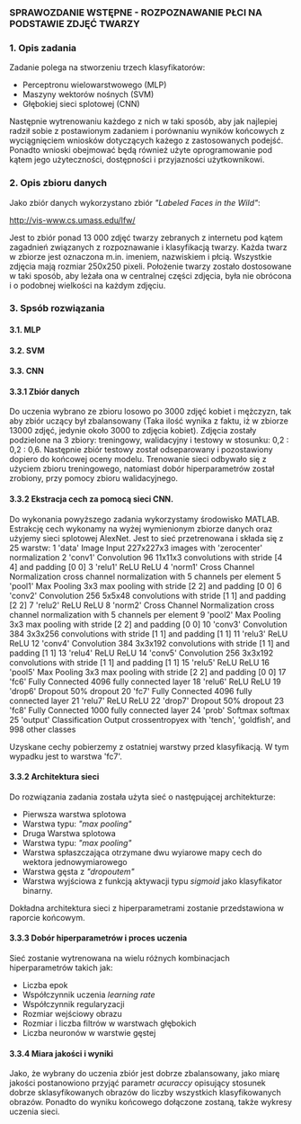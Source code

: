 ### SPRAWOZDANIE WSTĘPNE - ROZPOZNAWANIE PŁCI NA PODSTAWIE ZDJĘĆ TWARZY

### 1. Opis zadania

Zadanie polega na stworzeniu trzech klasyfikatorów:
- Perceptronu wielowarstwowego (MLP)
- Maszyny wektorów nośnych (SVM)
- Głębokiej sieci splotowej (CNN)

Następnie wytrenowaniu każdego z nich w taki sposób, aby jak najlepiej radził sobie
z postawionym zadaniem i porównaniu wyników końcowych z wyciągnięciem wniosków dotyczących każego z 
zastosowanych podejść. Ponadto wnioski obejmować będą również użyte oprogramowanie pod kątem jego użyteczności,
dostępności i przyjazności użytkownikowi.

### 2. Opis zbioru danych

Jako zbiór danych wykorzystano zbiór *"Labeled Faces in the Wild"*:

http://vis-www.cs.umass.edu/lfw/

Jest to zbiór ponad 13 000 zdjęć twarzy zebranych z internetu pod kątem zagadnień związanych z rozpoznawanie i
klasyfikacją twarzy. Każda twarz w zbiorze jest oznaczona m.in. imeniem, nazwiskiem i płcią. Wszystkie zdjęcia mają
rozmiar 250x250 pixeli. Położenie twarzy zostało dostosowane w taki sposób, aby leżała ona w centralnej części zdjęcia,
była nie obrócona i o podobnej wielkości na każdym zdjęciu.

### 3. Spsób rozwiązania  
####  3.1. MLP    
####  3.2. SVM  
####  3.3. CNN  
####  3.3.1 Zbiór danych 
Do uczenia wybrano ze zbioru losowo po 3000 zdjęć kobiet i mężczyzn, tak aby zbiór uczący był zbalansowany
(Taka ilość wynika z faktu, iż w zbiorze 13000 zdjęć, jedynie około 3000 to zdjęcia kobiet).
Zdjęcia zostały podzielone na 3 zbiory: treningowy, walidacyjny i testowy w stosunku: 0,2 : 0,2 : 0,6. 
Następnie zbiór testowy został odseparowany i pozostawiony dopiero do końcowej oceny modelu.
Trenowanie sieci odbywało się z użyciem zbioru treningowego, natomiast dobór hiperparametrów został zrobiony, przy pomocy
zbioru walidacyjnego. 
####  3.3.2 Ekstracja cech za pomocą sieci CNN.
Do wykonania powyższego zadania wykorzystamy środowisko MATLAB. 
Estrakcję cech wykonamy na wyżej wymienionym zbiorze danych oraz użyjemy sieci splotowej AlexNet. Jest to sieć przetrenowana i składa się z 25 warstw:
	 1   'data'     Image Input                   227x227x3 images with 'zerocenter' normalization
     2   'conv1'    Convolution                   96 11x11x3 convolutions with stride [4  4] and padding [0  0]
     3   'relu1'    ReLU                          ReLU
     4   'norm1'    Cross Channel Normalization   cross channel normalization with 5 channels per element
     5   'pool1'    Max Pooling                   3x3 max pooling with stride [2  2] and padding [0  0]
     6   'conv2'    Convolution                   256 5x5x48 convolutions with stride [1  1] and padding [2  2]
     7   'relu2'    ReLU                          ReLU
     8   'norm2'    Cross Channel Normalization   cross channel normalization with 5 channels per element
     9   'pool2'    Max Pooling                   3x3 max pooling with stride [2  2] and padding [0  0]
    10   'conv3'    Convolution                   384 3x3x256 convolutions with stride [1  1] and padding [1  1]
    11   'relu3'    ReLU                          ReLU
    12   'conv4'    Convolution                   384 3x3x192 convolutions with stride [1  1] and padding [1  1]
    13   'relu4'    ReLU                          ReLU
    14   'conv5'    Convolution                   256 3x3x192 convolutions with stride [1  1] and padding [1  1]
    15   'relu5'    ReLU                          ReLU
    16   'pool5'    Max Pooling                   3x3 max pooling with stride [2  2] and padding [0  0]
    17   'fc6'      Fully Connected               4096 fully connected layer
    18   'relu6'    ReLU                          ReLU
    19   'drop6'    Dropout                       50% dropout
    20   'fc7'      Fully Connected               4096 fully connected layer
    21   'relu7'    ReLU                          ReLU
    22   'drop7'    Dropout                       50% dropout
    23   'fc8'      Fully Connected               1000 fully connected layer
    24   'prob'     Softmax                       softmax
    25   'output'   Classification Output         crossentropyex with 'tench', 'goldfish', and 998 other classes
	
Uzyskane cechy pobierzemy z ostatniej warstwy przed klasyfikacją. W tym wypadku jest to warstwa 'fc7'.
  
####  3.3.2 Architektura sieci

Do rozwiązania zadania została użyta sieć o następującej architekturze:
  - Pierwsza warstwa splotowa
  - Warstwa typu: *"max pooling"*
  - Druga Warstwa splotowa
  - Warstwa typu: *"max pooling"*
  - Warstwa spłaszczająca otrzymane dwu wyiarowe mapy cech do wektora jednowymiarowego
  - Warstwa gęsta z *"dropoutem"*
  - Warstwa wyjściowa z funkcją aktywacji typu *sigmoid* jako klasyfikator binarny.
  
Dokładna architektura sieci z hiperparametrami zostanie przedstawiona w raporcie końcowym.
  
#### 3.3.3 Dobór hiperparametrów i proces uczenia  

Sieć zostanie wytrenowana na wielu różnych kombinacjach hiperparametrów takich jak:
 - Liczba epok
 - Współczynnik uczenia *learning rate*
 - Współczynnik regularyzacji
 - Rozmiar wejściowy obrazu
 - Rozmiar i liczba filtrów w warstwach głębokich
 - Liczba neuronów w warstwie gęstej

#### 3.3.4 Miara jakości i wyniki
  
Jako, że wybrany do uczenia zbiór jest dobrze zbalansowany, jako miarę jakości postanowiono przyjąć parametr
*acuraccy* opisujący stosunek dobrze sklasyfikowanych obrazów do liczby wszystkich klasyfikowanych obrazów.
Ponadto do wyniku końcowego dołączone zostaną, także wykresy uczenia sieci.